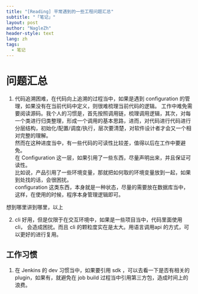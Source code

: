 ```yaml
---
title: "[Reading] 平常遇到的一些工程问题汇总"
subtitle: "「笔记」"
layout: post
author: "NagleZh"
header-style: text
lang: zh
tags:
  - 笔记
---
```



# 问题汇总

1. 代码追溯困难，在代码向上追溯的过程当中，如果是遇到 configuration 的管理，如果没有在当前代码中定义，则很难梳理当前代码的逻辑。
工作中难免需要阅读源码。我个人的习惯是，首先按照调用链，梳理调用逻辑，其次，对每一个类进行归类整理，形成一个调用的基本思路，进而，对代码进行代码进行分层结构，初始化/配置/调度/执行，层次要清楚，对软件设计者才会又一个相对完整的理解。  
然而在这种进度当中，有一些代码的可读性比较差，值得以后在工作中要避免。  
在 Configuration 这一层，如果引用了一些东西，尽量声明出来，并且保证可读性。  
比如说，产品引用了一些环境变量，那就把如何取的环境变量放到一起，如果到处找的话，会很困扰。  
configuration 这类东西，本身就是一种状态，尽量的需要放在数据库当中，这样，在使用的时候，程序本身管理逻辑即可。  

想到哪里讲到哪里，以上  

2. cli 好用，但是仅限于在交互环境中，如果是一些项目当中，代码里面使用 cli， 会造成困扰。而且 cli 的颗粒度实在是太大。用语言调用api 的方式，可以更好的进行复用。

## 工作习惯

1. 在 Jenkins 的 dev 习惯当中，如果要引用 sdk ，可以去看一下是否有相关的 plugin，如果有，就避免在 job build 过程当中引用第三方包，造成时间上的浪费。
